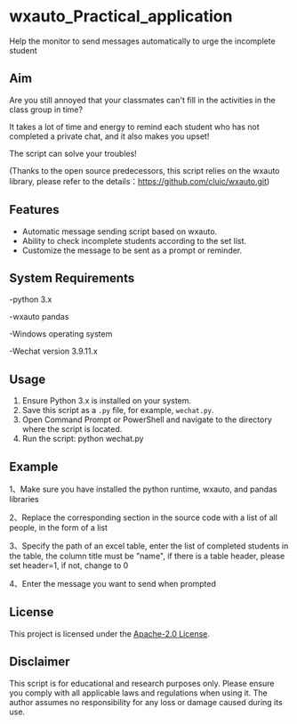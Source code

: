 # wxauto_Practical_application
Help the monitor to send messages automatically to urge the incomplete student

## Aim
Are you still annoyed that your classmates can't fill in the activities in the class group in time?

It takes a lot of time and energy to remind each student who has not completed a private chat, and it also makes you upset!

The script can solve your troubles!

(Thanks to the open source predecessors, this script relies on the wxauto library, please refer to the details：https://github.com/cluic/wxauto.git)


## Features
- Automatic message sending script based on wxauto.
- Ability to check incomplete students according to the set list.
- Customize the message to be sent as a prompt or reminder.

## System Requirements
-python 3.x

-wxauto pandas

-Windows operating system

-Wechat version 3.9.11.x

## Usage
1. Ensure Python 3.x is installed on your system.
2. Save this script as a `.py` file,
   for example, `wechat.py`.
3. Open Command Prompt or PowerShell and navigate to the directory where the script is located.
4. Run the script:
python wechat.py

## Example
1、Make sure you have installed the python runtime, wxauto, and pandas libraries

2、Replace the corresponding section in the source code with a list of all people, in the form of a list

3、Specify the path of an excel table, enter the list of completed students in the table, the column title must be "name", if there is a table header, please set header=1, if not, change to 0

4、Enter the message you want to send when prompted

## License

This project is licensed under the [Apache-2.0 License](LICENSE).


## Disclaimer

This script is for educational and research purposes only. Please ensure you comply with all applicable laws and regulations when using it. The author assumes no responsibility for any loss or damage caused during its use.
